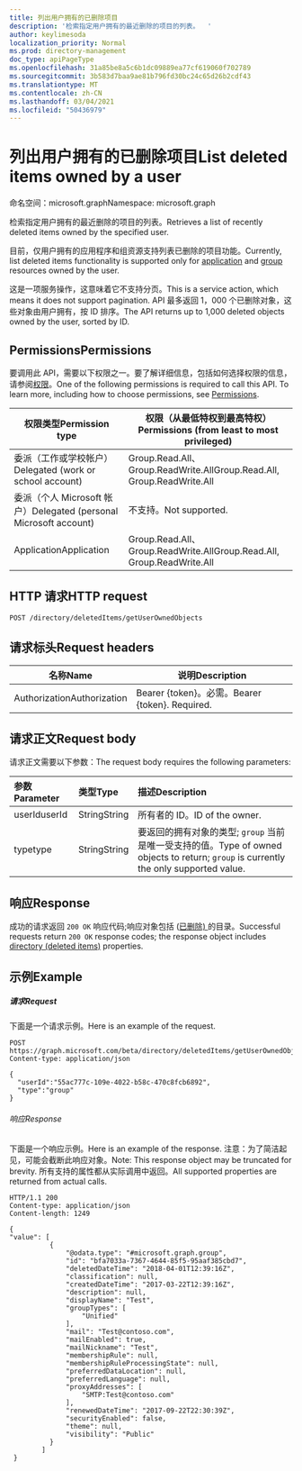 ```yaml
---
title: 列出用户拥有的已删除项目
description: '检索指定用户拥有的最近删除的项目的列表。  '
author: keylimesoda
localization_priority: Normal
ms.prod: directory-management
doc_type: apiPageType
ms.openlocfilehash: 31a85be8a5c6b1dc09889ea77cf619060f702789
ms.sourcegitcommit: 3b583d7baa9ae81b796fd30bc24c65d26b2cdf43
ms.translationtype: MT
ms.contentlocale: zh-CN
ms.lasthandoff: 03/04/2021
ms.locfileid: "50436979"
---
```

# <a name="list-deleted-items-owned-by-a-user"></a><span data-ttu-id="2d491-103">列出用户拥有的已删除项目</span><span class="sxs-lookup"><span data-stu-id="2d491-103">List deleted items owned by a user</span></span>

<span data-ttu-id="2d491-104">命名空间：microsoft.graph</span><span class="sxs-lookup"><span data-stu-id="2d491-104">Namespace: microsoft.graph</span></span>

<span data-ttu-id="2d491-105">检索指定用户拥有的最近删除的项目的列表。</span><span class="sxs-lookup"><span data-stu-id="2d491-105">Retrieves a list of recently deleted items owned by the specified user.</span></span>  

<span data-ttu-id="2d491-106">目前，仅用户拥有的应用程序和组资源支持列表已删除[](../resources/application.md)的项目功能[](../resources/group.md)。</span><span class="sxs-lookup"><span data-stu-id="2d491-106">Currently, list deleted items functionality is supported only for [application](../resources/application.md) and [group](../resources/group.md) resources owned by the user.</span></span>

<span data-ttu-id="2d491-107">这是一项服务操作，这意味着它不支持分页。</span><span class="sxs-lookup"><span data-stu-id="2d491-107">This is a service action, which means it does not support pagination.</span></span>  <span data-ttu-id="2d491-108">API 最多返回 1，000 个已删除对象，这些对象由用户拥有，按 ID 排序。</span><span class="sxs-lookup"><span data-stu-id="2d491-108">The API returns up to 1,000 deleted objects owned by the user, sorted by ID.</span></span>

## <a name="permissions"></a><span data-ttu-id="2d491-109">Permissions</span><span class="sxs-lookup"><span data-stu-id="2d491-109">Permissions</span></span>

<span data-ttu-id="2d491-p102">要调用此 API，需要以下权限之一。要了解详细信息，包括如何选择权限的信息，请参阅[权限](/graph/permissions-reference)。</span><span class="sxs-lookup"><span data-stu-id="2d491-p102">One of the following permissions is required to call this API. To learn more, including how to choose permissions, see [Permissions](/graph/permissions-reference).</span></span>

| <span data-ttu-id="2d491-112">权限类型</span><span class="sxs-lookup"><span data-stu-id="2d491-112">Permission type</span></span> | <span data-ttu-id="2d491-113">权限（从最低特权到最高特权）</span><span class="sxs-lookup"><span data-stu-id="2d491-113">Permissions (from least to most privileged)</span></span> |
| --- | --- |
| <span data-ttu-id="2d491-114">委派（工作或学校帐户）</span><span class="sxs-lookup"><span data-stu-id="2d491-114">Delegated (work or school account)</span></span> | <span data-ttu-id="2d491-115">Group.Read.All、Group.ReadWrite.All</span><span class="sxs-lookup"><span data-stu-id="2d491-115">Group.Read.All, Group.ReadWrite.All</span></span> |
| <span data-ttu-id="2d491-116">委派（个人 Microsoft 帐户）</span><span class="sxs-lookup"><span data-stu-id="2d491-116">Delegated (personal Microsoft account)</span></span> |  <span data-ttu-id="2d491-117">不支持。</span><span class="sxs-lookup"><span data-stu-id="2d491-117">Not supported.</span></span> |
| <span data-ttu-id="2d491-118">Application</span><span class="sxs-lookup"><span data-stu-id="2d491-118">Application</span></span> | <span data-ttu-id="2d491-119">Group.Read.All、Group.ReadWrite.All</span><span class="sxs-lookup"><span data-stu-id="2d491-119">Group.Read.All, Group.ReadWrite.All</span></span>  |

## <a name="http-request"></a><span data-ttu-id="2d491-120">HTTP 请求</span><span class="sxs-lookup"><span data-stu-id="2d491-120">HTTP request</span></span>

``` http
POST /directory/deletedItems/getUserOwnedObjects
```

## <a name="request-headers"></a><span data-ttu-id="2d491-121">请求标头</span><span class="sxs-lookup"><span data-stu-id="2d491-121">Request headers</span></span>

| <span data-ttu-id="2d491-122">名称</span><span class="sxs-lookup"><span data-stu-id="2d491-122">Name</span></span>          | <span data-ttu-id="2d491-123">说明</span><span class="sxs-lookup"><span data-stu-id="2d491-123">Description</span></span>               |
| ------------- | ------------------------- |
| <span data-ttu-id="2d491-124">Authorization</span><span class="sxs-lookup"><span data-stu-id="2d491-124">Authorization</span></span> | <span data-ttu-id="2d491-p103">Bearer {token}。必需。</span><span class="sxs-lookup"><span data-stu-id="2d491-p103">Bearer {token}. Required.</span></span> |

## <a name="request-body"></a><span data-ttu-id="2d491-127">请求正文</span><span class="sxs-lookup"><span data-stu-id="2d491-127">Request body</span></span>

<span data-ttu-id="2d491-128">请求正文需要以下参数：</span><span class="sxs-lookup"><span data-stu-id="2d491-128">The request body requires the following parameters:</span></span>

| <span data-ttu-id="2d491-129">参数</span><span class="sxs-lookup"><span data-stu-id="2d491-129">Parameter</span></span>    | <span data-ttu-id="2d491-130">类型</span><span class="sxs-lookup"><span data-stu-id="2d491-130">Type</span></span> |<span data-ttu-id="2d491-131">描述</span><span class="sxs-lookup"><span data-stu-id="2d491-131">Description</span></span>|
|:---------------|:--------|:----------|
|<span data-ttu-id="2d491-132">userId</span><span class="sxs-lookup"><span data-stu-id="2d491-132">userId</span></span>|<span data-ttu-id="2d491-133">String</span><span class="sxs-lookup"><span data-stu-id="2d491-133">String</span></span>|<span data-ttu-id="2d491-134">所有者的 ID。</span><span class="sxs-lookup"><span data-stu-id="2d491-134">ID of the owner.</span></span>|
|<span data-ttu-id="2d491-135">type</span><span class="sxs-lookup"><span data-stu-id="2d491-135">type</span></span>|<span data-ttu-id="2d491-136">String</span><span class="sxs-lookup"><span data-stu-id="2d491-136">String</span></span>|<span data-ttu-id="2d491-137">要返回的拥有对象的类型; `group` 当前是唯一受支持的值。</span><span class="sxs-lookup"><span data-stu-id="2d491-137">Type of owned objects to return; `group` is currently the only supported value.</span></span>|


## <a name="response"></a><span data-ttu-id="2d491-138">响应</span><span class="sxs-lookup"><span data-stu-id="2d491-138">Response</span></span>

<span data-ttu-id="2d491-139">成功的请求返回 `200 OK` 响应代码;响应对象包括 ([已删除) ](../resources/directory.md) 的目录。</span><span class="sxs-lookup"><span data-stu-id="2d491-139">Successful requests return `200 OK` response codes; the response object includes [directory (deleted items)](../resources/directory.md) properties.</span></span>

## <a name="example"></a><span data-ttu-id="2d491-140">示例</span><span class="sxs-lookup"><span data-stu-id="2d491-140">Example</span></span>

##### <a name="request"></a><span data-ttu-id="2d491-141">请求</span><span class="sxs-lookup"><span data-stu-id="2d491-141">Request</span></span>

<span data-ttu-id="2d491-142">下面是一个请求示例。</span><span class="sxs-lookup"><span data-stu-id="2d491-142">Here is an example of the request.</span></span>

``` http
POST https://graph.microsoft.com/beta/directory/deletedItems/getUserOwnedObjects
Content-type: application/json

{
  "userId":"55ac777c-109e-4022-b58c-470c8fcb6892",
  "type":"group"
}
```

###### <a name="response"></a><span data-ttu-id="2d491-143">响应</span><span class="sxs-lookup"><span data-stu-id="2d491-143">Response</span></span>

<span data-ttu-id="2d491-144">下面是一个响应示例。</span><span class="sxs-lookup"><span data-stu-id="2d491-144">Here is an example of the response.</span></span> <span data-ttu-id="2d491-145">注意：为了简洁起见，可能会截断此响应对象。</span><span class="sxs-lookup"><span data-stu-id="2d491-145">Note: This response object may be truncated for brevity.</span></span> <span data-ttu-id="2d491-146">所有支持的属性都从实际调用中返回。</span><span class="sxs-lookup"><span data-stu-id="2d491-146">All supported properties are returned from actual calls.</span></span>

``` http
HTTP/1.1 200
Content-type: application/json
Content-length: 1249

{
"value": [
          {
              "@odata.type": "#microsoft.graph.group",
              "id": "bfa7033a-7367-4644-85f5-95aaf385cbd7",
              "deletedDateTime": "2018-04-01T12:39:16Z",
              "classification": null,
              "createdDateTime": "2017-03-22T12:39:16Z",
              "description": null,
              "displayName": "Test",
              "groupTypes": [
                  "Unified"
              ],
              "mail": "Test@contoso.com",
              "mailEnabled": true,
              "mailNickname": "Test",
              "membershipRule": null,
              "membershipRuleProcessingState": null,
              "preferredDataLocation": null,
              "preferredLanguage": null,
              "proxyAddresses": [
                  "SMTP:Test@contoso.com"
              ],
              "renewedDateTime": "2017-09-22T22:30:39Z",
              "securityEnabled": false,
              "theme": null,
              "visibility": "Public"
          } 
        ]
 }
```

